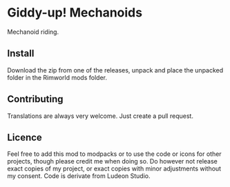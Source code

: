 # Giddy-up! Mechanoids
Mechanoid riding.

## Install
Download the zip from one of the releases, unpack and place the unpacked folder in the Rimworld mods folder. 

## Contributing
Translations are always very welcome. Just create a pull request.

## Licence
Feel free to add this mod to modpacks or to use the code or icons for other projects, though please credit me when doing so. 
Do however not release exact copies of my project, or exact copies with minor adjustments without my consent.
Code is derivate from Ludeon Studio.
